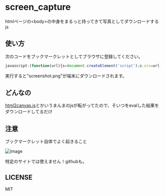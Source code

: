 # screen_capture
htmlページの\<body\>の中身をまるっと持ってきて写真としてダウンロードするjs

## 使い方

次のコードをブックマークレットとしてブラウザに登録してください。

```js
javascript:(function(url){s=document.createElement('script');s.src=url;document.body.appendChild(s);})('https://N-kos-mk.github.io/screen_capture/capture.js');
```

実行すると"screenshot.png"が端末にダウンロードされます。

## どんなの
[html2canvas.js](https://cdnjs.cloudflare.com/ajax/libs/html2canvas/0.4.1/html2canvas.js)とかいうまんまのjsが転がってたので、そいつをevalした結果をダウンロードしてるだけ

## 注意
ブックマークレット自体でよく起きること

![image](https://github.com/N-Kos-mk/screen_capture/assets/82209854/9db28f85-420b-419b-bfbc-b96b9dcdb513)

特定のサイトでは使えません！githubも。

## LICENSE
MIT
